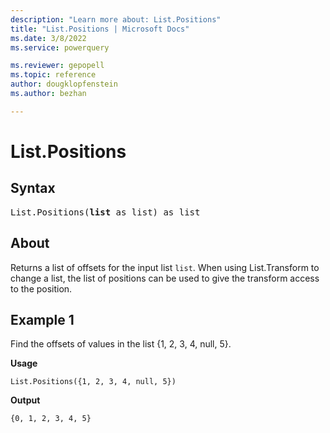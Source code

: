 ```yaml
---
description: "Learn more about: List.Positions"
title: "List.Positions | Microsoft Docs"
ms.date: 3/8/2022
ms.service: powerquery

ms.reviewer: gepopell
ms.topic: reference
author: dougklopfenstein
ms.author: bezhan

---
```

# List.Positions

## Syntax

<pre>
List.Positions(<b>list</b> as list) as list
</pre>
  
## About

Returns a list of offsets for the input list `list`. When using List.Transform to change a list, the list of positions can be used to give the transform access to the position.

## Example 1

Find the offsets of values in the list {1, 2, 3, 4, null, 5}.

**Usage**

```powerquery-m
List.Positions({1, 2, 3, 4, null, 5})
```

**Output**

`{0, 1, 2, 3, 4, 5}`
